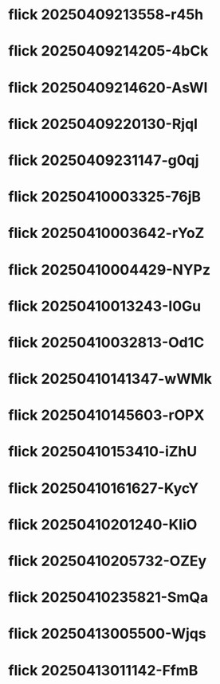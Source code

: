 # flick 20250409213558-r45h
# flick 20250409214205-4bCk
# flick 20250409214620-AsWI
# flick 20250409220130-RjqI
# flick 20250409231147-g0qj
# flick 20250410003325-76jB
# flick 20250410003642-rYoZ
# flick 20250410004429-NYPz
# flick 20250410013243-I0Gu
# flick 20250410032813-Od1C
# flick 20250410141347-wWMk
# flick 20250410145603-rOPX
# flick 20250410153410-iZhU
# flick 20250410161627-KycY
# flick 20250410201240-KIiO
# flick 20250410205732-OZEy
# flick 20250410235821-SmQa
# flick 20250413005500-Wjqs
# flick 20250413011142-FfmB
